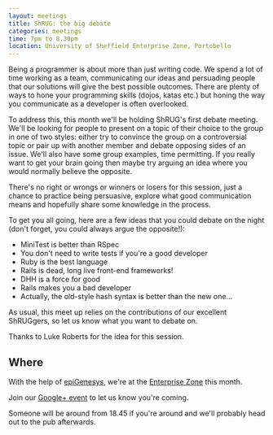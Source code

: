 ```yaml
---
layout: meetings
title: ShRUG: the big debate
categories: meetings
time: 7pm to 8.30pm
location: University of Sheffield Enterprise Zone, Portobello
---
```


Being a programmer is about more than just writing code. We spend a lot
of time working as a team, communicating our ideas and persuading people
that our solutions will give the best possible outcomes. There are
plenty of ways to hone your programming skills (dojos, katas etc.) but
honing the way you communicate as a developer is often overlooked.

To address this, this month we'll be holding ShRUG's first debate
meeting. We'll be looking for people to present on a topic of their
choice to the group in one of two styles: either try to convince the
group on a controversial topic or pair up with another member and debate
opposing sides of an issue. We'll also have some group examples, time
permitting. If you really want to get your brain going then maybe try
arguing an idea where you would normally believe the opposite.

There's no right or wrongs or winners or losers for this session, just a
chance to practice being persuasive, explore what good communication
means and hopefully share some knowledge in the process.

To get you all going, here are a few ideas that you could debate on the
night (don't forget, you could always argue the opposite!):

* MiniTest is better than RSpec
* You don't need to write tests if you're a good developer
* Ruby is the best language
* Rails is dead, long live front-end frameworks!
* DHH is a force for good
* Rails makes you a bad developer
* Actually, the old-style hash syntax is better than the new one...

As usual, this meet up relies on the contributions of our excellent
ShRUGgers, so let us know what you want to debate on.

Thanks to Luke Roberts for the idea for this session.

## Where

With the help of [epiGenesys](http://www.epigenesys.co.uk), we're at the
[Enterprise Zone](http://enterprise.shef.ac.uk/contact-us) this month.

Join our [Google+ event](https://plus.google.com/events/) to let us know you're coming.

Someone will be around from 18.45 if you're around and we'll probably head out to the pub afterwards.

